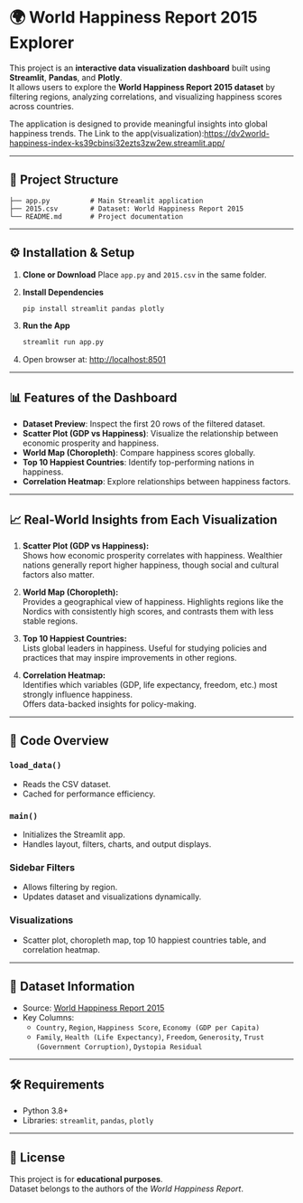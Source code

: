
# 🌍 World Happiness Report 2015 Explorer

This project is an **interactive data visualization dashboard** built using **Streamlit**, **Pandas**, and **Plotly**.  
It allows users to explore the **World Happiness Report 2015 dataset** by filtering regions, analyzing correlations, 
and visualizing happiness scores across countries.  

The application is designed to provide meaningful insights into global happiness trends.
The Link to the app(visualization):https://dv2world-happiness-index-ks39cbinsi32ezts3zw2ew.streamlit.app/

---

## 📂 Project Structure

```
├── app.py          # Main Streamlit application
├── 2015.csv        # Dataset: World Happiness Report 2015
└── README.md       # Project documentation
```

---

## ⚙️ Installation & Setup

1. **Clone or Download**
   Place `app.py` and `2015.csv` in the same folder.

2. **Install Dependencies**
   ```bash
   pip install streamlit pandas plotly
   ```

3. **Run the App**
   ```bash
   streamlit run app.py
   ```

4. Open browser at: [http://localhost:8501](http://localhost:8501)

---

## 📊 Features of the Dashboard

- **Dataset Preview**: Inspect the first 20 rows of the filtered dataset.  
- **Scatter Plot (GDP vs Happiness)**: Visualize the relationship between economic prosperity and happiness.  
- **World Map (Choropleth)**: Compare happiness scores globally.  
- **Top 10 Happiest Countries**: Identify top-performing nations in happiness.  
- **Correlation Heatmap**: Explore relationships between happiness factors.  

---

## 📈 Real-World Insights from Each Visualization

1. **Scatter Plot (GDP vs Happiness):**  
   Shows how economic prosperity correlates with happiness. Wealthier nations generally report higher happiness, 
   though social and cultural factors also matter.

2. **World Map (Choropleth):**  
   Provides a geographical view of happiness. Highlights regions like the Nordics with consistently high scores, 
   and contrasts them with less stable regions.

3. **Top 10 Happiest Countries:**  
   Lists global leaders in happiness. Useful for studying policies and practices that may inspire improvements 
   in other regions.

4. **Correlation Heatmap:**  
   Identifies which variables (GDP, life expectancy, freedom, etc.) most strongly influence happiness.  
   Offers data-backed insights for policy-making.

---

## 🧩 Code Overview

### `load_data()`
- Reads the CSV dataset.  
- Cached for performance efficiency.

### `main()`
- Initializes the Streamlit app.  
- Handles layout, filters, charts, and output displays.  

### Sidebar Filters
- Allows filtering by region.  
- Updates dataset and visualizations dynamically.

### Visualizations
- Scatter plot, choropleth map, top 10 happiest countries table, and correlation heatmap.

---

## 📖 Dataset Information

- Source: [World Happiness Report 2015](https://worldhappiness.report/)  
- Key Columns:  
  - `Country`, `Region`, `Happiness Score`, `Economy (GDP per Capita)`  
  - `Family`, `Health (Life Expectancy)`, `Freedom`, `Generosity`, 
    `Trust (Government Corruption)`, `Dystopia Residual`  

---

## 🛠 Requirements

- Python 3.8+  
- Libraries: `streamlit`, `pandas`, `plotly`

---

## 📜 License

This project is for **educational purposes**.  
Dataset belongs to the authors of the *World Happiness Report*.


